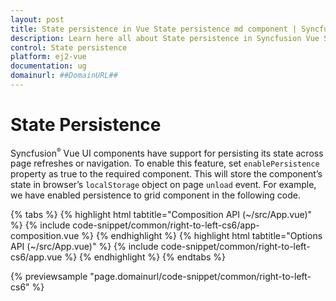 ```yaml
---
layout: post
title: State persistence in Vue State persistence md component | Syncfusion
description: Learn here all about State persistence in Syncfusion Vue State persistence md component of Syncfusion Essential JS 2 and more.
control: State persistence 
platform: ej2-vue
documentation: ug
domainurl: ##DomainURL##
---
```


# State Persistence

Syncfusion<sup style="font-size:70%">&reg;</sup> Vue UI components have support for persisting its state across page refreshes or navigation. To enable this feature, set `enablePersistence` property as true to the required component. This will store the component’s state in browser’s `localStorage` object on page `unload` event. For example, we have enabled persistence to grid component in the following code.

{% tabs %}
{% highlight html tabtitle="Composition API (~/src/App.vue)" %}
{% include code-snippet/common/right-to-left-cs6/app-composition.vue %}
{% endhighlight %}
{% highlight html tabtitle="Options API (~/src/App.vue)" %}
{% include code-snippet/common/right-to-left-cs6/app.vue %}
{% endhighlight %}
{% endtabs %}
        
{% previewsample "page.domainurl/code-snippet/common/right-to-left-cs6" %}